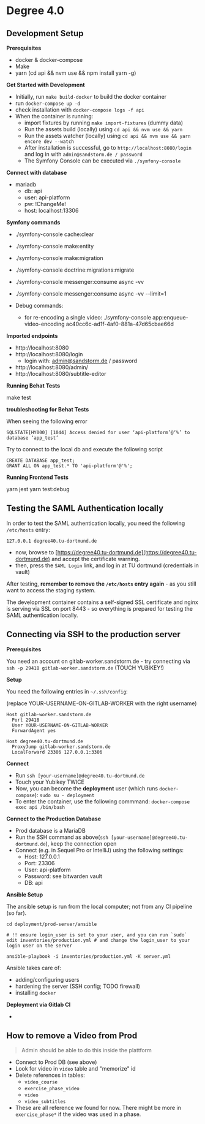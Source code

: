 # Degree 4.0

## Development Setup

**Prerequisites**

- docker & docker-compose
- Make
- yarn (cd api && nvm use && npm install yarn -g)

**Get Started with Development**

- Initially, run `make build-docker` to build the docker container
- run `docker-compose up -d`
- check installation with `docker-compose logs -f api`
- When the container is running:
    - import fixtures by running `make import-fixtures` (dummy data)
    - Run the assets build (locally) using `cd api && nvm use && yarn`
    - Run the assets watcher (locally) using `cd api && nvm use && yarn encore dev --watch`
    - After installation is successful, go to `http://localhost:8080/login` and log in with `admin@sandstorm.de / password`
    - The Symfony Console can be executed via `./symfony-console`

**Connect with database**

- mariadb
    - db: api
    - user: api-platform
    - pw: !ChangeMe!
    - host: localhost:13306

**Symfony commands**
- ./symfony-console cache:clear
- ./symfony-console make:entity
- ./symfony-console make:migration
- ./symfony-console doctrine:migrations:migrate
- ./symfony-console messenger:consume async -vv
- ./symfony-console messenger:consume async -vv --limit=1

- Debug commands:
  - for re-encoding a single video: ./symfony-console app:enqueue-video-encoding ac40cc6c-ad1f-4af0-881a-47d65cbae66d

**Imported endpoints**
- http://localhost:8080
- http://localhost:8080/login
    - login with: admin@sandstorm.de / password
- http://localhost:8080/admin/
- http://localhost:8080/subtitle-editor

**Running Behat Tests**

make test

**troubleshooting for Behat Tests**

When seeing the following error
```
SQLSTATE[HY000] [1044] Access denied for user ‘api-platform’@‘%’ to database ‘app_test’
```

Try to connect to the local db and execute the following script
```
CREATE DATABASE app_test;
GRANT ALL ON app_test.* TO 'api-platform'@'%';
```

**Running Frontend Tests**

yarn jest
yarn test:debug

## Testing the SAML Authentication locally
 
In order to test the SAML authentication locally, you need the following `/etc/hosts` entry:

```
127.0.0.1 degree40.tu-dortmund.de
```

- now, browse to [https://degree40.tu-dortmund.de](https://degree40.tu-dortmund.de) and accept the certificate warning.
- then, press the `SAML Login` link, and log in at TU dortmund (credentials in vault)

After testing, **remember to remove the `/etc/hosts` entry again** - as you still want to access the staging system.

The development container contains a self-signed SSL certificate and nginx is serving via SSL on port 8443 - so everything
is prepared for testing the SAML authentication locally.

## Connecting via SSH to the production server

**Prerequisites**

You need an account on gitlab-worker.sandstorm.de - try connecting via `ssh -p 29418 gitlab-worker.sandstorm.de` (TOUCH YUBIKEY!)

**Setup**

You need the following entries in `~/.ssh/config`:

(replace YOUR-USERNAME-ON-GITLAB-WORKER with the right username)

```
Host gitlab-worker.sandstorm.de
  Port 29418
  User YOUR-USERNAME-ON-GITLAB-WORKER
  ForwardAgent yes

Host degree40.tu-dortmund.de
  ProxyJump gitlab-worker.sandstorm.de
  LocalForward 23306 127.0.0.1:3306
```

**Connect**

- Run `ssh [your-username]@degree40.tu-dortmund.de`
- Touch your Yubikey TWICE
- Now, you can become the **deployment** user (which runs `docker-compose`):
  `sudo su - deployment`
- To enter the container, use the following commmand:
  `docker-compose exec api /bin/bash`

**Connect to the Production Database**
- Prod database is a MariaDB
- Run the SSH command as above(`ssh [your-username]@degree40.tu-dortmund.de`), keep the connection open
- Connect (e.g. in Sequel Pro or IntelliJ) using the following settings:
  - Host: 127.0.0.1
  - Port: 23306
  - User: api-platform
  - Password: see bitwarden vault
  - DB: api

**Ansible Setup**

The ansible setup is run from the local computer; not from any CI pipeline (so far).

```
cd deployment/prod-server/ansible

# !! ensure login_user is set to your user, and you can run `sudo`
edit inventories/production.yml # and change the login_user to your login user on the server

ansible-playbook -i inventories/production.yml -K server.yml
```

Ansible takes care of:

- adding/configuring users
- hardening the server (SSH config; TODO firewall)
- installing `docker`

**Deployment via Gitlab CI**

- 

## How to remove a Video from Prod
> Admin should be able to do this inside the plattform

* Connect to Prod DB (see above)
* Look for video in `video` table and "memorize" id
* Delete references in tables:
    * `video_course`
    * `exercise_phase_video`
    * `video`
    * `video_subtitles`
* These are all reference _we_ found for now. There might be more in `exercise_phase*` if the video was used in a phase.
